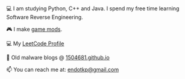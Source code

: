 💻 I am studying Python, C++ and Java. I spend my free time learning Software Reverse Engineering.

🎮 I make [game mods](https://github.com/1504681/Terraria-Mod-ImGui).

💻 My [LeetCode Profile](https://leetcode.com/1504681/)

📝 Old malware blogs @ [1504681.github.io](http://1504681.github.io)

📫 You can reach me at: endotkp@gmail.com





